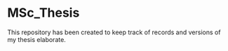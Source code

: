 # MSc_Thesis
This repository has been created to keep track of records and versions of my thesis elaborate.
